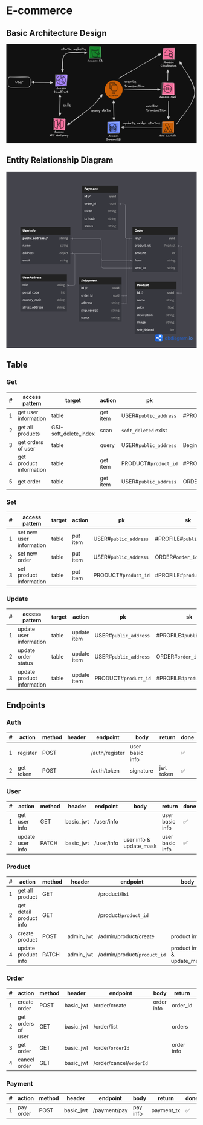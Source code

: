 # E-commerce

## Basic Architecture Design
![architecture](./pic/architecture.png)

## Entity Relationship Diagram
![entity relationship diagram](./erd/e-commerce.png)

## Table
### Get
| #   | access pattern          | target                | action   | pk                    | sk                        | done               |
| --- | ----------------------- | --------------------- | -------- | --------------------- | ------------------------- | ------------------ |
| 1   | get user information    | table                 | get item | USER#`public_address` | #PROFILE#`public_address` | :white_check_mark: |
| 2   | get all products        | GSI-soft_delete_index | scan     | `soft_deleted` exist  |                           | :white_check_mark: |
| 3   | get orders of user      | table                 | query    | USER#`public_address` | BeginWith ORDER#          | :white_check_mark: |
| 4   | get product information | table                 | get item | PRODUCT#`product_id`  | #PROFILE#`product_id`     | :white_check_mark: |
| 5   | get order               | table                 | get item | USER#`public_address` | ORDER#`order_id`          | :white_check_mark: |

### Set
| #   | access pattern           | target | action   | pk                    | sk                        | done               |
| --- | ------------------------ | ------ | -------- | --------------------- | ------------------------- | ------------------ |
| 1   | set new user information | table  | put item | USER#`public_address` | #PROFILE#`public_address` | :white_check_mark: |
| 2   | set new order            | table  | put item | USER#`public_address` | ORDER#`order_id`          | :white_check_mark: |
| 3   | set product information  | table  | put item | PRODUCT#`product_id`  | #PROFILE#`product_id`     | :white_check_mark: |


### Update
| #   | access pattern             | target | action      | pk                    | sk                        | done               |
| --- | -------------------------- | ------ | ----------- | --------------------- | ------------------------- | ------------------ |
| 1   | update user information    | table  | update item | USER#`public_address` | #PROFILE#`public_address` | :white_check_mark: |
| 2   | update order status        | table  | update item | USER#`public_address` | ORDER#`order_id`          | :white_check_mark: |
| 3   | update product information | table  | update item | PRODUCT#`product_id`  | #PROFILE#`product_id`     | :white_check_mark: |


## Endpoints

### Auth
| #   | action    | method | header | endpoint       | body            | return    | done               |
| --- | --------- | ------ | ------ | -------------- | --------------- | --------- | ------------------ |
| 1   | register  | POST   |        | /auth/register | user basic info |           | :white_check_mark: |
| 2   | get token | POST   |        | /auth/token    | signature       | jwt token | :white_check_mark: |

### User
| #   | action           | method | header    | endpoint   | body                    | return          | done               |
| --- | ---------------- | ------ | --------- | ---------- | ----------------------- | --------------- | ------------------ |
| 1   | get user info    | GET    | basic_jwt | /user/info |                         | user basic info | :white_check_mark: |
| 2   | update user info | PATCH  | basic_jwt | /user/info | user info & update_mask | user basic info | :white_check_mark: |

### Product
| #   | action                  | method | header    | endpoint                    | body                       | return                | done               |
| --- | ----------------------- | ------ | --------- | --------------------------- | -------------------------- | --------------------- | ------------------ |
| 1   | get all product         | GET    |           | /product/list               |                            | products & next_token | :white_check_mark: |
| 2   | get detail product info | GET    |           | /product/`product_id`       |                            | product info          | :white_check_mark: |
| 3   | create product          | POST   | admin_jwt | /admin/product/create       | product info               | product info          | :white_check_mark: |
| 4   | update product info     | PATCH  | admin_jwt | /admin/product/`product_id` | product info & update_mask | product info          | :white_check_mark: |

### Order
| #   | action             | method | header    | endpoint                | body       | return     | done               |
| --- | ------------------ | ------ | --------- | ----------------------- | ---------- | ---------- | ------------------ |
| 1   | create order       | POST   | basic_jwt | /order/create           | order info | order_id   | :white_check_mark: |
| 2   | get orders of user | GET    | basic_jwt | /order/list             |            | orders     | :white_check_mark: |
| 3   | get order          | GET    | basic_jwt | /order/`orderId`        |            | order info | :white_check_mark: |
| 4   | cancel order       | GET    | basic_jwt | /order/cancel/`orderId` |            |            | :white_check_mark: |

### Payment
| #   | action    | method | header    | endpoint     | body     | return     | done               |
| --- | --------- | ------ | --------- | ------------ | -------- | ---------- | ------------------ |
| 1   | pay order | POST   | basic_jwt | /payment/pay | pay info | payment_tx | :white_check_mark: |

